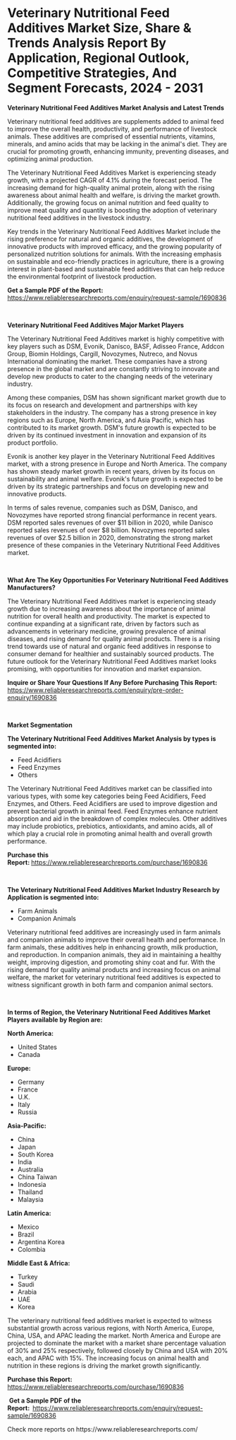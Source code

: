 <p><h1>Veterinary Nutritional Feed Additives Market Size, Share & Trends Analysis Report By Application, Regional Outlook, Competitive Strategies, And Segment Forecasts, 2024 - 2031</h1></p><p><strong>Veterinary Nutritional Feed Additives Market Analysis and Latest Trends</strong></p>
<p><p>Veterinary nutritional feed additives are supplements added to animal feed to improve the overall health, productivity, and performance of livestock animals. These additives are comprised of essential nutrients, vitamins, minerals, and amino acids that may be lacking in the animal's diet. They are crucial for promoting growth, enhancing immunity, preventing diseases, and optimizing animal production.</p><p>The Veterinary Nutritional Feed Additives Market is experiencing steady growth, with a projected CAGR of 4.1% during the forecast period. The increasing demand for high-quality animal protein, along with the rising awareness about animal health and welfare, is driving the market growth. Additionally, the growing focus on animal nutrition and feed quality to improve meat quality and quantity is boosting the adoption of veterinary nutritional feed additives in the livestock industry.</p><p>Key trends in the Veterinary Nutritional Feed Additives Market include the rising preference for natural and organic additives, the development of innovative products with improved efficacy, and the growing popularity of personalized nutrition solutions for animals. With the increasing emphasis on sustainable and eco-friendly practices in agriculture, there is a growing interest in plant-based and sustainable feed additives that can help reduce the environmental footprint of livestock production.</p></p>
<p><strong>Get a Sample PDF of the Report:&nbsp;</strong> <a href="https://www.reliableresearchreports.com/enquiry/request-sample/1690836">https://www.reliableresearchreports.com/enquiry/request-sample/1690836</a></p>
<p>&nbsp;</p>
<p><strong>Veterinary Nutritional Feed Additives Major Market Players</strong></p>
<p><p>The Veterinary Nutritional Feed Additives market is highly competitive with key players such as DSM, Evonik, Danisco, BASF, Adisseo France, Addcon Group, Biomin Holdings, Cargill, Novozymes, Nutreco, and Novus International dominating the market. These companies have a strong presence in the global market and are constantly striving to innovate and develop new products to cater to the changing needs of the veterinary industry.</p><p>Among these companies, DSM has shown significant market growth due to its focus on research and development and partnerships with key stakeholders in the industry. The company has a strong presence in key regions such as Europe, North America, and Asia Pacific, which has contributed to its market growth. DSM's future growth is expected to be driven by its continued investment in innovation and expansion of its product portfolio.</p><p>Evonik is another key player in the Veterinary Nutritional Feed Additives market, with a strong presence in Europe and North America. The company has shown steady market growth in recent years, driven by its focus on sustainability and animal welfare. Evonik's future growth is expected to be driven by its strategic partnerships and focus on developing new and innovative products.</p><p>In terms of sales revenue, companies such as DSM, Danisco, and Novozymes have reported strong financial performance in recent years. DSM reported sales revenues of over $11 billion in 2020, while Danisco reported sales revenues of over $8 billion. Novozymes reported sales revenues of over $2.5 billion in 2020, demonstrating the strong market presence of these companies in the Veterinary Nutritional Feed Additives market.</p></p>
<p>&nbsp;</p>
<p><strong>What Are The Key Opportunities For Veterinary Nutritional Feed Additives Manufacturers?</strong></p>
<p><p>The Veterinary Nutritional Feed Additives market is experiencing steady growth due to increasing awareness about the importance of animal nutrition for overall health and productivity. The market is expected to continue expanding at a significant rate, driven by factors such as advancements in veterinary medicine, growing prevalence of animal diseases, and rising demand for quality animal products. There is a rising trend towards use of natural and organic feed additives in response to consumer demand for healthier and sustainably sourced products. The future outlook for the Veterinary Nutritional Feed Additives market looks promising, with opportunities for innovation and market expansion.</p></p>
<p><strong>Inquire or Share Your Questions If Any Before Purchasing This Report:</strong> <a href="https://www.reliableresearchreports.com/enquiry/pre-order-enquiry/1690836">https://www.reliableresearchreports.com/enquiry/pre-order-enquiry/1690836</a></p>
<p>&nbsp;</p>
<p><strong>Market Segmentation</strong></p>
<p><strong>The Veterinary Nutritional Feed Additives Market Analysis by types is segmented into:</strong></p>
<p><ul><li>Feed Acidifiers</li><li>Feed Enzymes</li><li>Others</li></ul></p>
<p><p>The Veterinary Nutritional Feed Additives market can be classified into various types, with some key categories being Feed Acidifiers, Feed Enzymes, and Others. Feed Acidifiers are used to improve digestion and prevent bacterial growth in animal feed. Feed Enzymes enhance nutrient absorption and aid in the breakdown of complex molecules. Other additives may include probiotics, prebiotics, antioxidants, and amino acids, all of which play a crucial role in promoting animal health and overall growth performance.</p></p>
<p><strong>Purchase this Report:&nbsp;</strong><a href="https://www.reliableresearchreports.com/purchase/1690836">https://www.reliableresearchreports.com/purchase/1690836</a></p>
<p>&nbsp;</p>
<p><strong>The Veterinary Nutritional Feed Additives Market Industry Research by Application is segmented into:</strong></p>
<p><ul><li>Farm Animals</li><li>Companion Animals</li></ul></p>
<p><p>Veterinary nutritional feed additives are increasingly used in farm animals and companion animals to improve their overall health and performance. In farm animals, these additives help in enhancing growth, milk production, and reproduction. In companion animals, they aid in maintaining a healthy weight, improving digestion, and promoting shiny coat and fur. With the rising demand for quality animal products and increasing focus on animal welfare, the market for veterinary nutritional feed additives is expected to witness significant growth in both farm and companion animal sectors.</p></p>
<p>&nbsp;</p>
<p><strong>In terms of Region, the Veterinary Nutritional Feed Additives Market Players available by Region are:</strong></p>
<p>
    <p> <strong> North America: </strong>
        <ul>
            <li>United States</li>
            <li>Canada</li>
        </ul>
        </p> 
    <p> <strong> Europe: </strong>
        <ul>
            <li>Germany</li>
            <li>France</li>
            <li>U.K.</li>
            <li>Italy</li>
            <li>Russia</li>
        </ul>
        </p> 
    <p> <strong> Asia-Pacific: </strong>
        <ul>
            <li>China</li>
            <li>Japan</li>
            <li>South Korea</li>
            <li>India</li>
            <li>Australia</li>
            <li>China Taiwan</li>
            <li>Indonesia</li>
            <li>Thailand</li>
            <li>Malaysia</li>
        </ul>
        </p> 
    <p> <strong> Latin America: </strong>
        <ul>
            <li>Mexico</li>
            <li>Brazil</li>
            <li>Argentina Korea</li>
            <li>Colombia</li>
        </ul>
        </p> 
    <p> <strong> Middle East & Africa: </strong>
        <ul>
            <li>Turkey</li>
            <li>Saudi</li>
            <li>Arabia</li>
            <li>UAE</li>
            <li>Korea</li>
        </ul>
    </p>
    </p>
<p><p>The veterinary nutritional feed additives market is expected to witness substantial growth across various regions, with North America, Europe, China, USA, and APAC leading the market. North America and Europe are projected to dominate the market with a market share percentage valuation of 30% and 25% respectively, followed closely by China and USA with 20% each, and APAC with 15%. The increasing focus on animal health and nutrition in these regions is driving the market growth significantly.</p></p>
<p><strong>Purchase this Report: </strong><a href="https://www.reliableresearchreports.com/purchase/1690836">https://www.reliableresearchreports.com/purchase/1690836</a></p>
<p>&nbsp;<strong>Get a Sample PDF of the Report:&nbsp;&nbsp;</strong><a href="https://www.reliableresearchreports.com/enquiry/request-sample/1690836">https://www.reliableresearchreports.com/enquiry/request-sample/1690836</a></p>
<p><strong></strong></p>
<p>Check more reports on https://www.reliableresearchreports.com/</p>